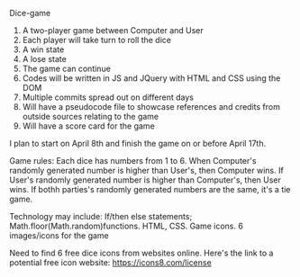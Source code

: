 Dice-game

1) A two-player game between Computer and User
2) Each player will take turn to roll the dice
3) A win state
4) A lose state
5) The game can continue
6) Codes will be written in JS and JQuery with HTML and CSS using the DOM
7) Multiple commits spread out on different days
8) Will have a pseudocode file to showcase references and credits from outside sources relating to the game
9) Will have a score card for the game

I plan to start on April 8th and finish the game on or before April 17th.

Game rules: Each dice has numbers from 1 to 6. When Computer's randomly generated number is higher than User's, 
then Computer wins. If User's randomly generated number is higher than Computer's, then User wins. 
If bothh parties's randomly generated numbers are the same, it's a tie game.

Technology may include: If/then else statements; Math.floor(Math.random)functions. HTML, CSS. Game icons. 
6 images/icons for the game

Need to find 6 free dice icons from websites online. 
Here's the link to a potential free icon website: https://icons8.com/license



